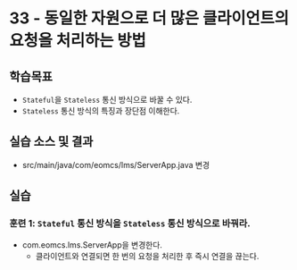 # 33 - 동일한 자원으로 더 많은 클라이언트의 요청을 처리하는 방법

## 학습목표

- `Stateful`을 `Stateless` 통신 방식으로 바꿀 수 있다.
- `Stateless` 통신 방식의 특징과 장단점 이해한다.

## 실습 소스 및 결과

- src/main/java/com/eomcs/lms/ServerApp.java 변경

## 실습  

### 훈련 1: `Stateful` 통신 방식을 `Stateless` 통신 방식으로 바꿔라.

- com.eomcs.lms.ServerApp을 변경한다.
  - 클라이언트와 연결되면 한 번의 요청을 처리한 후 즉시 연결을 끊는다.
 
